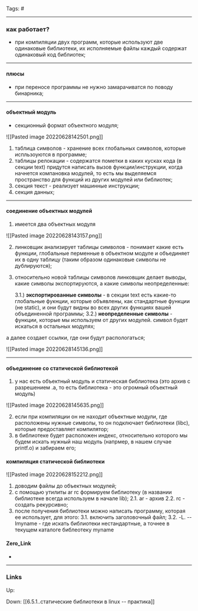 Tags: #
***
### как работает?
- при компиляции двух программ, которые используют две одинаковые библиотеки, их исполняемые файлы каждый содержат одинаковый код библиотек;
***
#### плюсы
- при переносе программы не нужно замарачиватся по поводу бинарника;
***
#### объектный модуль
- секционный формат объектного модуля;

![[Pasted image 20220628142501.png]]
1) таблица символов - хранение всех глобальных символов, которые испльзоуются в программе;
2) таблицы релокации - содержатся пометки в каких кусках кода (в секции text) придутся написать вызов функции/инструкции, когда начнется компановка модулей, то есть мы выделяемся пространство для функций из других модулей или библиотек;
3) секция текст - реализует машинные инструкции;
4) секция данных;
***
#### соединение объектных модулей

1) имеется два объектных модуля

![[Pasted image 20220628143157.png]]

2) линковщик анализирует таблицы символов - понимает какие есть функции, глобальные перменные в объектном модуле и объединяет их в одну таблицу (таким образом одинаковые символы не дублируются);
3) относительно новой таблицы символов линковщик делает выводы, какие символы экспортируются, а какие символы неопределенные: 

	3.1.) **экспортированные символы** - в секции text есть какие-то глобальные фукнции, которые объявлены, как стандартные функции (не static), и они будут видны во всех других функциях вашей объединенной программы;
	3.2.) **неопределенные символы** - функции, которые мы используем от других модулей. символ будет искаться в остальных модулях;
	
 а далее создает ссылки, где они будут распологаться;

![[Pasted image 20220628145136.png]]

***
#### объединение со статической библиотекой
1) у нас есть объектный модуль и статическая библиотека 
(это архив с разрешением .a, то есть библиотека - это огромный объектный модуль)

![[Pasted image 20220628145635.png]]

2) если при компиляции он не находит объектные модули, где расположены нужные символы, то он подключает библиотеки (libc), которые предоставляет компилятор;
3) в библиотеке будет расположен индекс, относительно которого мы будем искать нужный наш модуль (напрмер, в нашем случае printf.o) и забираем его;

#### компиляция статической библиотеки
![[Pasted image 20220628152212.png]]
1) доводим файлы до объектных модулей;
2) с помощью утилиты ar rc формируем библиотеку (в названии библиотеке всегда используем в начале lib);
	2.1. ar - архив
	2.2. rc -  создать рекурсивно;
3) после получения библиотеки можно написать программу, которая ее использует, для этого:
	3.1. включить заголовочный файл;
	3.2. -L. --Imyname - где искать библиотеки нестандартные, а точнее в текущем каталоге библеотеку myname


#### Zero_Link
- 
***
### Links
Up:

Down: [[6.5.1..статические библиотеки в linux -- практика]]



